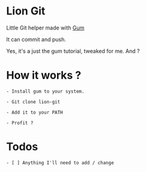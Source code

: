 # Lion Git

Little Git helper made with [Gum](https://github.com/charmbracelet/gum)

It can commit and push.

Yes, it's a just the gum tutorial, tweaked for me. And ?

# How it works ?

	- Install gum to your system.

	- Git clone lion-git

	- Add it to your PATH

	- Profit ?

# Todos

	- [ ] Anything I'll need to add / change
